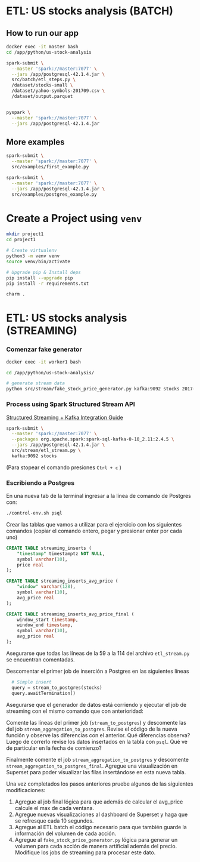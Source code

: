 # ETL: US stocks analysis (BATCH)

## How to run our app

```bash
docker exec -it master bash
cd /app/python/us-stock-analysis

spark-submit \
  --master 'spark://master:7077' \
  --jars /app/postgresql-42.1.4.jar \
  src/batch/etl_steps.py \
  /dataset/stocks-small \
  /dataset/yahoo-symbols-201709.csv \
  /dataset/output.parquet


pyspark \
  --master 'spark://master:7077' \
  --jars /app/postgresql-42.1.4.jar
```

## More examples

```bash
spark-submit \
  --master 'spark://master:7077' \
  src/examples/first_example.py

spark-submit \
  --master 'spark://master:7077' \
  --jars /app/postgresql-42.1.4.jar \
  src/examples/postgres_example.py
```
# Create a Project using `venv`

```bash
mkdir project1
cd project1

# Create virtualenv
python3 -m venv venv
source venv/bin/activate

# Upgrade pip & Install deps
pip install --upgrade pip
pip install -r requirements.txt

charm .
```

# ETL: US stocks analysis (STREAMING)

### Comenzar fake generator
```bash
docker exec -it worker1 bash

cd /app/python/us-stock-analysis/

# generate stream data
python src/stream/fake_stock_price_generator.py kafka:9092 stocks 2017-11-11T10:00:00Z
```

### Process using Spark Structured Stream API
[Structured Streaming + Kafka Integration Guide](https://spark.apache.org/docs/latest/structured-streaming-kafka-integration.html#deploying)

```bash
spark-submit \
  --master 'spark://master:7077' \
  --packages org.apache.spark:spark-sql-kafka-0-10_2.11:2.4.5 \
  --jars /app/postgresql-42.1.4.jar \
  src/stream/etl_stream.py \
  kafka:9092 stocks
```

(Para stopear el comando presiones `Ctrl + c` )

### Escribiendo a Postgres

En una nueva tab de la terminal ingresar a la línea de comando de Postgres con:

```bash
./control-env.sh psql
```

Crear las tablas que vamos a utilizar para el ejercicio con los siguientes comandos (copiar el comando entero, pegar y presionar enter por cada uno)

```sql
CREATE TABLE streaming_inserts (
    "timestamp" timestamptz NOT NULL,
    symbol varchar(10),
    price real
);
```

```sql
CREATE TABLE streaming_inserts_avg_price (
    "window" varchar(128),
    symbol varchar(10),
    avg_price real
);
```

```sql
CREATE TABLE streaming_inserts_avg_price_final (
    window_start timestamp,
    window_end timestamp,
    symbol varchar(10),
    avg_price real
);
```

Asegurarse que todas las líneas de la 59 a la 114 del archivo `etl_stream.py` se encuentran comentadas.

Descomentar el primer job de inserción a Postgres en las siguientes líneas
```python
  # Simple insert
  query = stream_to_postgres(stocks)
  query.awaitTermination()
```

Asegurarse que el generador de datos está corriendo y ejecutar el job de streaming con el mismo comando que con anterioridad:

Comente las líneas del primer job (`stream_to_postgres`) y descomente las del job `stream_aggregation_to_postgres`.
Revise el código de la nueva función y observe las diferencias con el anterior. Qué diferencias observa?
Luego de correrlo revise los datos insertados en la tabla con `psql`. Qué ve de particular en la fecha de comienzo?

Finalmente comente el job `stream_aggregation_to_postgres` y descomente `stream_aggregation_to_postgres_final`.
Agregue una visualización en Superset para poder visualizar las filas insertándose en esta nueva tabla.

Una vez completados los pasos anteriores pruebe algunos de las siguientes modificaciones:

1. Agregue al job final lógica para que además de calcular el avg_price calcule el max de cada ventana.
2. Agregue nuevas visualizaciones al dashboard de Superset y haga que se refresque cada 10 segundos.
3. Agregue al ETL batch el código necesario para que también guarde la información del volumen de cada acción.
4. Agregue al `fake_stock_price_generator.py` lógica para generar un volumen para cada acción de manera artificial además del precio. Modifique los jobs de streaming para procesar este dato. 
